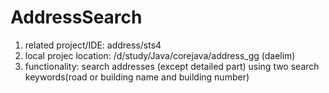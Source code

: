 # AddressSearch
1. related project/IDE: address/sts4
2. local projec location: /d/study/Java/corejava/address_gg (daelim)
3. functionality: search addresses (except detailed part) using two search keywords(road or building name and building number)
